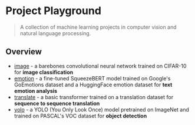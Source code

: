# Project Playground
> A collection of machine learning projects in computer vision and natural language processing.

## Overview
- [image](https://github.com/joe-lin-tech/playground/tree/main/image) - a barebones convolutional neural network trained on CIFAR-10 for **image classification**
- [emotion](https://github.com/joe-lin-tech/playground/tree/main/emotion) - a fine-tuned SqueezeBERT model trained on Google's GoEmotions dataset and a HuggingFace emotion dataset for **text emotion analysis**
- [translate](https://github.com/joe-lin-tech/playground/tree/main/translate) - a basic transformer trained on a translation dataset for **sequence to sequence translation**
- [yolo](https://github.com/joe-lin-tech/playground/tree/main/yolo) - a YOLO (You Only Look Once) model pretrained on ImageNet and trained on PASCAL's VOC dataset for **object detection**